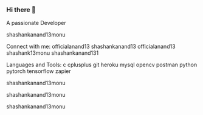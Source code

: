 ### Hi there 👋

<!--
**g8ed-vik/g8ed-vik** is a ✨ _special_ ✨ repository because its `README.md` (this file) appears on your GitHub profile.

Here are some ideas to get you started:

- 🔭 I’m currently working on minor projects and developing myself as a programmer.
- 🌱 I’m currently learning ReactJs, SQL, C++, DSA 
- 👯 I’m looking to collaborate on projects
- 🤔 I’m looking for help with internships,
- 💬 Ask me about ...
- 📫 How to reach me: souvik.2095@gmail.com
- ⚡ Fun fact: ...
-->
A passionate Developer

shashankanand13monu

Connect with me:
officialanand13 shashankanand13 officialanand13 shashank13monu shashankanand131

Languages and Tools:
c cplusplus git heroku mysql opencv postman python pytorch tensorflow zapier

shashankanand13monu

 shashankanand13monu

shashankanand13monu

